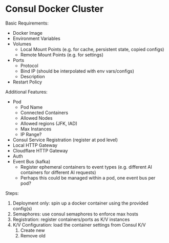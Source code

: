 # Consul Docker Cluster

Basic Requirements:

- Docker Image
- Environment Variables
- Volumes
  - Local Mount Points (e.g. for cache, persistent state, copied configs)
  - Remote Mount Points (e.g. for settings)
- Ports
  - Protocol
  - Bind IP (should be interpolated with env vars/configs)
  - Description
- Restart Policy

Additional Features:

- Pod
  - Pod Name
  - Connected Containers
  - Allowed Nodes
  - Allowed regions (JFK, IAD)
  - Max Instances
  - IP Range?
- Consul Service Registration (register at pod level)
- Local HTTP Gateway
- Cloudflare HTTP Gateway
- Auth
- Event Bus (kafka)
  - Register ephemeral containers to event types (e.g. different AI containers for different AI requests)
  - Perhaps this could be managed within a pod, one event bus per pod?

Steps: 

1. Deployment only: spin up a docker container using the provided config(s)
2. Semaphores: use consul semaphores to enforce max hosts
3. Registration: register containers/ports as K/V instances
4. K/V Configuration: load the container settings from Consul K/V
   1. Create new
   2. Remove old
